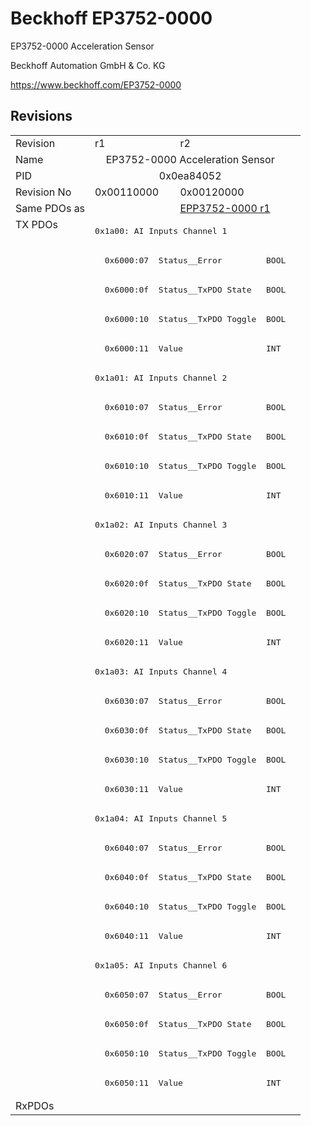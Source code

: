 # Beckhoff EP3752-0000

EP3752-0000 Acceleration Sensor

Beckhoff Automation GmbH & Co. KG

https://www.beckhoff.com/EP3752-0000

## Revisions
<table>
<tr>
<td>Revision</td>
<td>r1</td>
<td>r2</td>
</tr>
<tr>
<td>Name</td>
<td colspan=2 align="center">EP3752-0000 Acceleration Sensor</td>
</tr>
<tr>
<td>PID</td>
<td colspan=2 align="center">0x0ea84052</td>
</tr>
<tr>
<td>Revision No</td>
<td>0x00110000</td>
<td>0x00120000</td>
</tr>
<tr>
<td>Same PDOs as</td>
<td></td>
<td><a href="EPP3752-0000.md">EPP3752-0000 r1</a></td>
</tr>
<tr>
<td rowspan=30 valign=top>TX PDOs</td>
<td colspan=2 align="left"><pre>0x1a00: AI Inputs Channel 1</pre></td>
<td></td>
</tr>
<tr>
<td colspan=2 align="left"><pre>  0x6000:07  Status__Error         BOOL</pre></td>
</tr>
<tr>
<td colspan=2 align="left"><pre>  0x6000:0f  Status__TxPDO State   BOOL</pre></td>
</tr>
<tr>
<td colspan=2 align="left"><pre>  0x6000:10  Status__TxPDO Toggle  BOOL</pre></td>
</tr>
<tr>
<td colspan=2 align="left"><pre>  0x6000:11  Value                 INT</pre></td>
</tr>
<tr>
<td colspan=2 align="left"><pre>0x1a01: AI Inputs Channel 2</pre></td>
</tr>
<tr>
<td colspan=2 align="left"><pre>  0x6010:07  Status__Error         BOOL</pre></td>
</tr>
<tr>
<td colspan=2 align="left"><pre>  0x6010:0f  Status__TxPDO State   BOOL</pre></td>
</tr>
<tr>
<td colspan=2 align="left"><pre>  0x6010:10  Status__TxPDO Toggle  BOOL</pre></td>
</tr>
<tr>
<td colspan=2 align="left"><pre>  0x6010:11  Value                 INT</pre></td>
</tr>
<tr>
<td colspan=2 align="left"><pre>0x1a02: AI Inputs Channel 3</pre></td>
</tr>
<tr>
<td colspan=2 align="left"><pre>  0x6020:07  Status__Error         BOOL</pre></td>
</tr>
<tr>
<td colspan=2 align="left"><pre>  0x6020:0f  Status__TxPDO State   BOOL</pre></td>
</tr>
<tr>
<td colspan=2 align="left"><pre>  0x6020:10  Status__TxPDO Toggle  BOOL</pre></td>
</tr>
<tr>
<td colspan=2 align="left"><pre>  0x6020:11  Value                 INT</pre></td>
</tr>
<tr>
<td colspan=2 align="left"><pre>0x1a03: AI Inputs Channel 4</pre></td>
</tr>
<tr>
<td colspan=2 align="left"><pre>  0x6030:07  Status__Error         BOOL</pre></td>
</tr>
<tr>
<td colspan=2 align="left"><pre>  0x6030:0f  Status__TxPDO State   BOOL</pre></td>
</tr>
<tr>
<td colspan=2 align="left"><pre>  0x6030:10  Status__TxPDO Toggle  BOOL</pre></td>
</tr>
<tr>
<td colspan=2 align="left"><pre>  0x6030:11  Value                 INT</pre></td>
</tr>
<tr>
<td colspan=2 align="left"><pre>0x1a04: AI Inputs Channel 5</pre></td>
</tr>
<tr>
<td colspan=2 align="left"><pre>  0x6040:07  Status__Error         BOOL</pre></td>
</tr>
<tr>
<td colspan=2 align="left"><pre>  0x6040:0f  Status__TxPDO State   BOOL</pre></td>
</tr>
<tr>
<td colspan=2 align="left"><pre>  0x6040:10  Status__TxPDO Toggle  BOOL</pre></td>
</tr>
<tr>
<td colspan=2 align="left"><pre>  0x6040:11  Value                 INT</pre></td>
</tr>
<tr>
<td colspan=2 align="left"><pre>0x1a05: AI Inputs Channel 6</pre></td>
</tr>
<tr>
<td colspan=2 align="left"><pre>  0x6050:07  Status__Error         BOOL</pre></td>
</tr>
<tr>
<td colspan=2 align="left"><pre>  0x6050:0f  Status__TxPDO State   BOOL</pre></td>
</tr>
<tr>
<td colspan=2 align="left"><pre>  0x6050:10  Status__TxPDO Toggle  BOOL</pre></td>
</tr>
<tr>
<td colspan=2 align="left"><pre>  0x6050:11  Value                 INT</pre></td>
</tr>
<tr>
<td>RxPDOs</td>
<td colspan=2 align="left"></td>
</tr>
</table>
